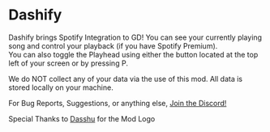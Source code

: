 # Dashify

Dashify brings Spotify Integration to GD! You can see your currently playing song and control your playback (if you have Spotify Premium).  
You can also toggle the Playhead using either the button located at the top left of your screen or by pressing P.

We do NOT collect any of your data via the use of this mod. All data is stored locally on your machine.

For Bug Reports, Suggestions, or anything else, [Join the Discord!](https://discord.gg/FtVqAhcWQN)

Special Thanks to [Dasshu](https://twitter.com/DasshuGames) for the Mod Logo